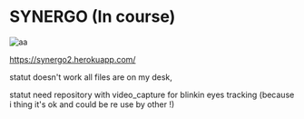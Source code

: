 # SYNERGO (In course)

![aa](https://user-images.githubusercontent.com/54853371/71028191-20fd8b00-210d-11ea-90fd-2ef5c299e2af.png)


https://synergo2.herokuapp.com/

statut doesn't work all files are on my desk,

statut need repository with video_capture for blinkin eyes tracking (because i thing it's ok and could be re use by other !)





